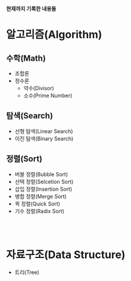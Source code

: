**현재까지 기록한 내용들**

# 알고리즘(Algorithm)
## 수학(Math)
+ 조합론
+ 정수론
  + 약수(Divisor)
  + 소수(Prime Number)
## 탐색(Search)
+ 선형 탐색(Linear Search)
+ 이진 탐색(Binary Search)
## 정렬(Sort)
+ 버블 정렬(Bubble Sort)
+ 선택 정렬(Selcetion Sort)
+ 삽입 정렬(Insertion Sort)
+ 병합 정렬(Merge Sort)
+ 퀵 정렬(Quick Sort)
+ 기수 정렬(Radix Sort)

<br/>
<br/>

# 자료구조(Data Structure)
+ 트리(Tree)